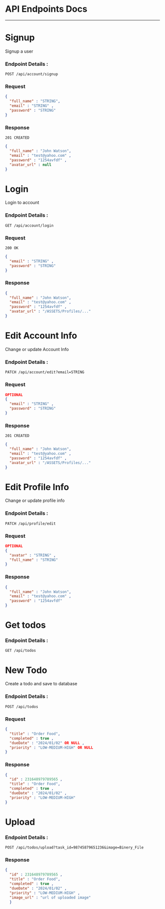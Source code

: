 # API Endpoints Docs
________________________________
# Signup
Signup a user
### Endpoint Details :
`POST /api/account/signup`
### Request
```json
{
  "full_name" : "STRING",
  "email" : "STRING" ,
  "password" : "STRING"
}
```
### Response
```201 CREATED```
```json
{
  "full_name" : "John Watson",
  "email" : "test@yahoo.com" ,
  "password" : "1254avfdf" ,
  "avatar_url" : null
}
```


# Login
Login to account
### Endpoint Details :
`GET /api/account/login`
### Request
`200 OK`
```json
{
  "email" : "STRING" ,
  "password" : "STRING"
}
```
### Response
```json
{
  "full_name" : "John Watson",
  "email" : "test@yahoo.com" ,
  "password" : "1254avfdf" ,
  "avatar_url" : "/ASSETS/Profiles/..."
}
```


# Edit Account Info
Change or update Account Info
### Endpoint Details :
`PATCH /api/account/edit?email=STRING`
### Request
```json
OPTIONAL
{
  "email" : "STRING" ,
  "password" : "STRING"
}
```
### Response
`201 CREATED`
```json
{
  "full_name" : "John Watson",
  "email" : "test@yahoo.com" ,
  "password" : "1254avfdf" ,
  "avatar_url" : "/ASSETS/Profiles/..."
}
```


# Edit Profile Info
Change or update profile info
### Endpoint Details :
`PATCH /api/profile/edit`
### Request
```json
OPTIONAL
{
  "avatar" : "STRING" ,
  "full_name" : "STRING"
}
```
### Response
```json
{
  "full_name" : "John Watson",
  "email" : "test@yahoo.com" ,
  "password" : "1254avfdf"
}
``` 
# Get todos
### Endpoint Details :
`GET /api/todos`


# New Todo
Create a todo and save to database
### Endpoint Details :
`POST /api/todos`
### Request
```json
{
  "title" : "Order Food",
  "completed" : true ,
  "dueDate" : "2024/01/02" OR NULL ,
  "priority" : "LOW-MEDIUM-HIGH" OR NULL
}
```
### Response
```json
{
  "id" : 231648979789565 ,
  "title" : "Order Food",
  "completed" : true ,
  "dueDate" : "2024/01/02" ,
  "priority" : "LOW-MEDIUM-HIGH"
}
```

# Upload
### Endpoint Details :
`POST /api/todos/upload?task_id=98745879651236&image=Binery_File`
### Response
```json
{
  "id" : 231648979789565 ,
  "title" : "Order Food",
  "completed" : true ,
  "dueDate" : "2024/01/02" ,
  "priority" : "LOW-MEDIUM-HIGH" ,
  "image_url" : "url of uploaded image"
  }
```